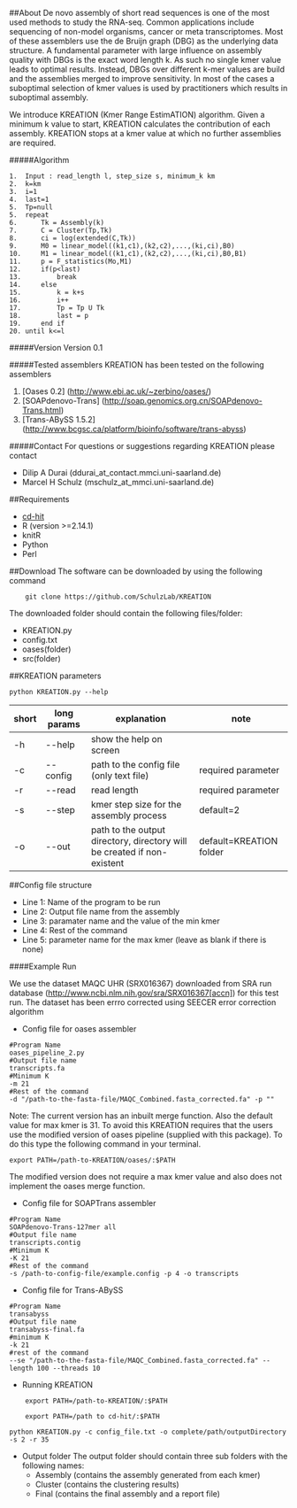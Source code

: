 ##About
De novo assembly of short read sequences is one of the most used methods to study the RNA-seq. Common applications include sequencing of non-model organisms, cancer or meta transcriptomes. Most of these assemblers use the de Bruijn graph (DBG) as the underlying data structure. A fundamental parameter with large influence on  assembly quality with DBGs is the exact word length k. As such no single kmer value leads to optimal results. Instead, DBGs over different k-mer values are build and the assemblies merged to improve sensitivity. In most of the cases a suboptimal selection of kmer values is used by practitioners which results in suboptimal assembly.

We introduce KREATION (Kmer Range EstimATION) algorithm. Given a minimum k value to start, KREATION calculates the contribution of each assembly. KREATION stops at a kmer value at which no further assemblies are required.

#####Algorithm
```
1.	Input : read_length l, step_size s, minimum_k km
2. 	k=km
3.	i=1
4.	last=1
5.	Tp=null
5.	repeat
6. 		Tk = Assembly(k)
7. 		C = Cluster(Tp,Tk)
8. 		ci = log(extended(C,Tk))
9. 		M0 = linear_model((k1,c1),(k2,c2),...,(ki,ci),B0)
10.		M1 = linear_model((k1,c1),(k2,c2),...,(ki,ci),B0,B1)
11.		p = F_statistics(Mo,M1)
12.		if(p<last)
13.			break
14.		else
15.			k = k+s
16.			i++
17.			Tp = Tp U Tk
18.			last = p
19.		end if
20.	until k<=l 
```

#####Version
Version 0.1

#####Tested assemblers
KREATION has been tested on the following assemblers

1. [Oases 0.2] (http://www.ebi.ac.uk/~zerbino/oases/)
2. [SOAPdenovo-Trans] (http://soap.genomics.org.cn/SOAPdenovo-Trans.html)
3. [Trans-ABySS 1.5.2] (http://www.bcgsc.ca/platform/bioinfo/software/trans-abyss)

#####Contact
For questions or suggestions regarding KREATION please contact

* Dilip A Durai (ddurai_at_contact.mmci.uni-saarland.de)
* Marcel H Schulz (mschulz_at_mmci.uni-saarland.de)

##Requirements
* [cd-hit](http://weizhongli-lab.org/cd-hit/)
* R (version >=2.14.1)
* knitR
* Python
* Perl

##Download
The software can be downloaded by using the following command
```
	git clone https://github.com/SchulzLab/KREATION
```

The downloaded folder should contain the following files/folder:
*	KREATION.py
*	config.txt
*	oases(folder)
*	src(folder)

##KREATION parameters

`python KREATION.py --help`

short | long params | explanation | note
-----------|------------|--------|---------
-h | --help | show the help on screen |
-c | --config | path to the config file (only text file) | required parameter
-r | --read | read length | required parameter
-s | --step |  kmer step size for the assembly process | default=2
-o | --out  | path to the output directory, directory will be created if non-existent | default=KREATION folder 

##Config file structure
* Line 1: Name of the program to be run
* Line 2: Output file name from the assembly
* Line 3: paramater name and the value of the min kmer
* Line 4: Rest of the command 
* Line 5: parameter name for the max kmer (leave as blank if there is none)

####Example Run

We use the dataset MAQC UHR (SRX016367) downloaded from SRA run database (http://www.ncbi.nlm.nih.gov/sra/SRX016367[accn]) for this test run. The dataset has been errro corrected using SEECER error correction algorithm

* Config file for oases assembler
```
#Program Name
oases_pipeline_2.py
#Output file name
transcripts.fa
#Minimum K
-m 21
#Rest of the command
-d "/path-to-the-fasta-file/MAQC_Combined.fasta_corrected.fa" -p ""
```   
Note: The current version has an inbuilt merge function. Also the default value for max kmer is 31. To avoid this KREATION requires that the users use the modified version of oases pipeline (supplied with this package). To do this type the following command in your terminal.
```
export PATH=/path-to-KREATION/oases/:$PATH
```
The modified version does not require a max kmer value and also does not implement the oases merge function. 

* Config file for SOAPTrans assembler

```
#Program Name
SOAPdenovo-Trans-127mer all
#Output file name
transcripts.contig
#Minimum K
-K 21
#Rest of the command
-s /path-to-config-file/example.config -p 4 -o transcripts
```

* Config file for Trans-ABySS
```
#Program Name
transabyss
#Output file name
transabyss-final.fa
#minimum K
-k 21
#rest of the command
--se "/path-to-the-fasta-file/MAQC_Combined.fasta_corrected.fa" --length 100 --threads 10
```

* Running KREATION
```
 	export PATH=/path-to-KREATION/:$PATH
```

```
	export PATH=/path to cd-hit/:$PATH
```

`python KREATION.py -c config_file.txt -o complete/path/outputDirectory -s 2 -r 35`

* Output folder
The output folder should contain three sub folders with the following names:
	* Assembly (contains the assembly generated from each kmer)
	* Cluster (contains the clustering results)
	* Final (contains the final assembly and a report file) 

